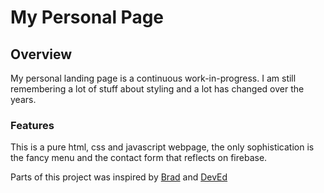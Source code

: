 # My Personal Page

## Overview

My personal landing page is a continuous work-in-progress. I am still remembering a lot of stuff about styling and a lot has changed over the years.

### Features

This is a pure html, css and javascript webpage, the only sophistication is the fancy menu and the contact form that reflects on firebase.

Parts of this project was inspired by [Brad](https://github.com/bradtraversy) and [DevEd](https://github.com/developedbyed/)